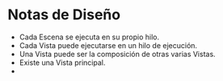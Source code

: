 # Notas de Diseño

- Cada Escena se ejecuta en su propio hilo.
- Cada Vista puede ejecutarse en un hilo de ejecución.
- Una Vista puede ser la composición de otras varias Vistas.
- Existe una Vista principal.
- 
